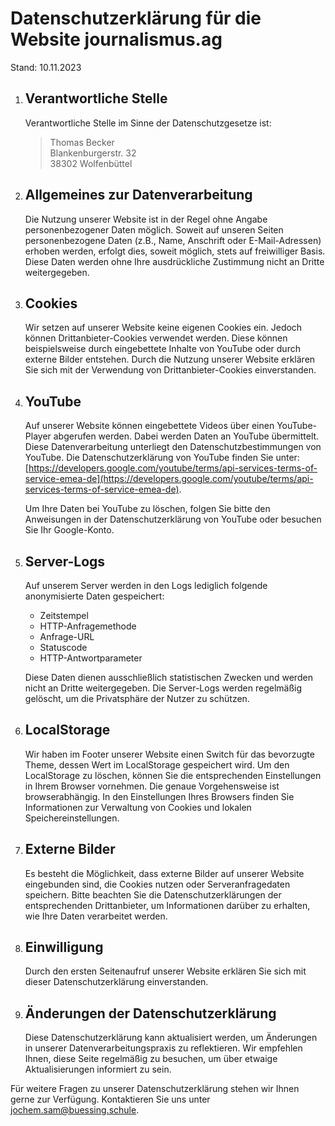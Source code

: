 # Datenschutzerklärung für die Website journalismus.ag

Stand: 10.11.2023

1. ## Verantwortliche Stelle

    Verantwortliche Stelle im Sinne der Datenschutzgesetze ist:
    > Thomas Becker  
    > Blankenburgerstr. 32  
    > 38302 Wolfenbüttel  

2. ## Allgemeines zur Datenverarbeitung

    Die Nutzung unserer Website ist in der Regel ohne Angabe personenbezogener Daten möglich. Soweit auf unseren Seiten personenbezogene Daten (z.B., Name, Anschrift oder E-Mail-Adressen) erhoben werden, erfolgt dies, soweit möglich, stets auf freiwilliger Basis. Diese Daten werden ohne Ihre ausdrückliche Zustimmung nicht an Dritte weitergegeben.

3. ## Cookies

    Wir setzen auf unserer Website keine eigenen Cookies ein. Jedoch können Drittanbieter-Cookies verwendet werden. Diese können beispielsweise durch eingebettete Inhalte von YouTube oder durch externe Bilder entstehen. Durch die Nutzung unserer Website erklären Sie sich mit der Verwendung von Drittanbieter-Cookies einverstanden.

4. ## YouTube

    Auf unserer Website können eingebettete Videos über einen YouTube-Player abgerufen werden. Dabei werden Daten an YouTube übermittelt. Diese Datenverarbeitung unterliegt den Datenschutzbestimmungen von YouTube. Die Datenschutzerklärung von YouTube finden Sie unter: [https://developers.google.com/youtube/terms/api-services-terms-of-service-emea-de](https://developers.google.com/youtube/terms/api-services-terms-of-service-emea-de).

    Um Ihre Daten bei YouTube zu löschen, folgen Sie bitte den Anweisungen in der Datenschutzerklärung von YouTube oder besuchen Sie Ihr Google-Konto.

5. ## Server-Logs

    Auf unserem Server werden in den Logs lediglich folgende anonymisierte Daten gespeichert:

   - Zeitstempel
   - HTTP-Anfragemethode
   - Anfrage-URL
   - Statuscode
   - HTTP-Antwortparameter

    Diese Daten dienen ausschließlich statistischen Zwecken und werden nicht an Dritte weitergegeben. Die Server-Logs werden regelmäßig gelöscht, um die Privatsphäre der Nutzer zu schützen.

6. ## LocalStorage

    Wir haben im Footer unserer Website einen Switch für das bevorzugte Theme, dessen Wert im LocalStorage gespeichert wird. Um den LocalStorage zu löschen, können Sie die entsprechenden Einstellungen in Ihrem Browser vornehmen. Die genaue Vorgehensweise ist browserabhängig. In den Einstellungen Ihres Browsers finden Sie Informationen zur Verwaltung von Cookies und lokalen Speichereinstellungen.

7. ## Externe Bilder

    Es besteht die Möglichkeit, dass externe Bilder auf unserer Website eingebunden sind, die Cookies nutzen oder Serveranfragedaten speichern. Bitte beachten Sie die Datenschutzerklärungen der entsprechenden Drittanbieter, um Informationen darüber zu erhalten, wie Ihre Daten verarbeitet werden.

8. ## Einwilligung

    Durch den ersten Seitenaufruf unserer Website erklären Sie sich mit dieser Datenschutzerklärung einverstanden.

9. ## Änderungen der Datenschutzerklärung

    Diese Datenschutzerklärung kann aktualisiert werden, um Änderungen in unserer Datenverarbeitungspraxis zu reflektieren. Wir empfehlen Ihnen, diese Seite regelmäßig zu besuchen, um über etwaige Aktualisierungen informiert zu sein.

Für weitere Fragen zu unserer Datenschutzerklärung stehen wir Ihnen gerne zur Verfügung. Kontaktieren Sie uns unter [jochem.sam@buessing.schule](mailto:jochem.sam@buessing.schule).
